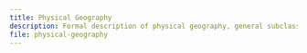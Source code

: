 ```yaml
---
title: Physical Geography
description: Formal description of physical geography, general subclasses, related classes, and properties.
file: physical-geography
---
```


